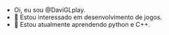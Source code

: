 - Oi, eu sou @DaviGLplay.
- 👀 Estou interessado em desenvolvimento de jogos.
- 🌱 Estou atualmente aprendendo python e C++.
